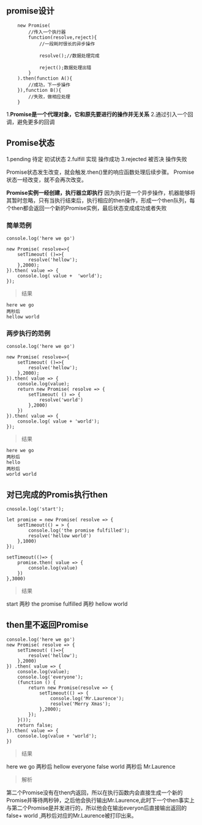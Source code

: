 ## promise设计
```
    new Promise(
        //传入一个执行器
        function(resolve,reject){
            //一段耗时很长的异步操作

            resolve();//数据处理完成

            reject();数据处理出错
        }
    ).then(function A(){
        //成功，下一步操作
    }),function B(){
        //失败，做相应处理
    }
```

1.**Promise是一个代理对象，它和原先要进行的操作并无关系**
2.通过引入一个回调，避免更多的回调

## Promise状态

1.pending 待定 初试状态
2.fulfill 实现 操作成功
3.rejected 被否决 操作失败

Promise状态发生改变，就会触发.then()里的响应函数处理后续步骤。
Promise状态一经改变，就不会再次改变。

**Promise实例一经创建，执行器立即执行**
因为执行是一个异步操作，机器能够将其暂时忽略，只有当执行结束后，执行相应的then操作，形成一个then队列，每个then都会返回一个新的Promise实例，最后状态变成成功或者失败

### 简单范例

```
console.log('here we go')

new Promise( resolve=>{
    setTimeout( ()=>{
        resolve('hellow');
    },2000);
}).then( value => {
    console.log( value +  'world');
});

```

>结果

    here we go
    两秒后
    hellow world

### 两步执行的范例

```
console.log('here we go')

new Promise( resolve=>{
    setTimeout( ()=>{
        resolve('hellow');
    },2000);
}).then( value => {
    console.log(value);
    return new Promise( resolve => {
        setTimeout( () => {
            resolve('world')
        },2000)
    })
}).then( value => {
    console.log( value + 'world');
});
```

>结果

    here we go 
    两秒后
    hello 
    两秒后
    world world

## 对已完成的Promis执行then

```
cnosole.log('start');

let promise = new Promise( resolve => {
    setTimeout(() = > {
        console.log('the promise fulfilled');
        resolve('hellow world')
    },1000)
});

setTimeout(()=> {
    promise.then( value => {
        console.log(value)
    })
},3000)
```

>结果

start
两秒
the promise fulfilled
两秒
hellow world


## then里不返回Promise

```
console.log('here we go')
new Promise( resolve => {
	setTimeout( ()=>{
		resolve('hellow');
	},2000)
}) .then( value => {
	console.log(value);
	console.log('everyone');
	(function () {
		return new Promise(resolve => {
			setTimeout(() => {
				console.log('Mr.Laurence');
				resolve('Merry Xmas');
			},2000);
		});
	}());
	return false;
}).then( value => {
	console.log(value + 'world');
})
```

>结果

here we go
两秒后
hellow
everyone
false world
两秒后
Mr.Laurence

>解析

第二个Promise没有在then内返回，所以在执行函数内会直接生成一个新的Promise并等待两秒钟，之后他会执行输出Mr.Laurence,此时下一个then事实上与第二个Promise是并发进行的，所以他会在输出everyon后直接输出返回的false+ world ,两秒后对应的Mr.Laurence被打印出来。